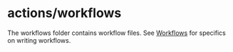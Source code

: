 # actions/workflows

The workflows folder contains workflow files. See [Workflows](http://docs.coditation.com/workflows.html) for specifics on writing workflows.
